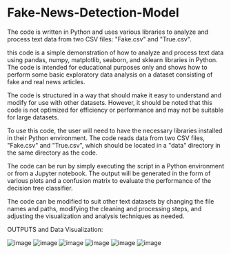 # Fake-News-Detection-Model
The code is written in Python and uses various libraries to analyze and process text data from two CSV files: "Fake.csv" and "True.csv". 

this code is a simple demonstration of how to analyze and process text data using pandas, numpy, matplotlib, seaborn, and sklearn libraries in Python. The code is intended for educational purposes only and shows how to perform some basic exploratory data analysis on a dataset consisting of fake and real news articles.

The code is structured in a way that should make it easy to understand and modify for use with other datasets. However, it should be noted that this code is not optimized for efficiency or performance and may not be suitable for large datasets.

To use this code, the user will need to have the necessary libraries installed in their Python environment. The code reads data from two CSV files, "Fake.csv" and "True.csv", which should be located in a "data" directory in the same directory as the code.

The code can be run by simply executing the script in a Python environment or from a Jupyter notebook. The output will be generated in the form of various plots and a confusion matrix to evaluate the performance of the decision tree classifier.

The code can be modified to suit other text datasets by changing the file names and paths, modifying the cleaning and processing steps, and adjusting the visualization and analysis techniques as needed.

OUTPUTS and Data Visualization:

![image](https://user-images.githubusercontent.com/83869412/223209657-9d2f570a-d64f-41e9-beeb-2c4eab65af8b.png)
![image](https://user-images.githubusercontent.com/83869412/223209687-07f7a35e-d2e3-45cb-a3eb-bb9c87107efc.png)
![image](https://user-images.githubusercontent.com/83869412/223209706-bf8f053b-4481-443f-8330-fd3f0c831a9a.png)
![image](https://user-images.githubusercontent.com/83869412/223209731-fc1ee7a9-67f1-4dc6-8a08-b77f89015bcc.png)
![image](https://user-images.githubusercontent.com/83869412/223209738-53ae197e-8872-4e6c-84a7-8ea4210ee7b3.png)
![image](https://user-images.githubusercontent.com/83869412/223209748-dbd686c5-a521-42ed-9380-e8d8f11b49ed.png)



